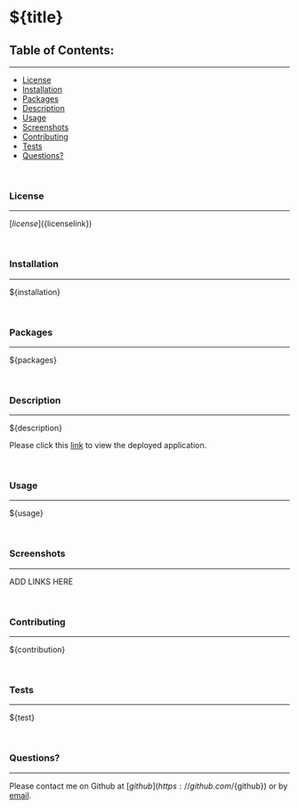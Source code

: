 # **${title}** 

## **Table of Contents:**
---

  - [License](#license)
  - [Installation](#installation)
  - [Packages](#packages)
  - [Description](#description)
  - [Usage](#usage)
  - [Screenshots](#screenshots)
  - [Contributing](#contributing)
  - [Tests](#tests)
  - [Questions?](#questions)

<br>

### **License** 
---
[${license}](${licenselink})

<br>

### **Installation** 
---
${installation}

<br>

### **Packages** 
---
${packages}

<br>

### **Description**
---
${description}

Please click this [link](${deployed}) to view the deployed application.

<br>

### **Usage** 
---
${usage}

<br>

### **Screenshots**
---
ADD LINKS HERE

<br>

### **Contributing** 
---
${contribution}

<br>

### **Tests** 
---
${test}

<br>

### **Questions?** 
---
Please contact me on Github at [${github}](https://github.com/${github}) or by [email](mailto:${email}). 